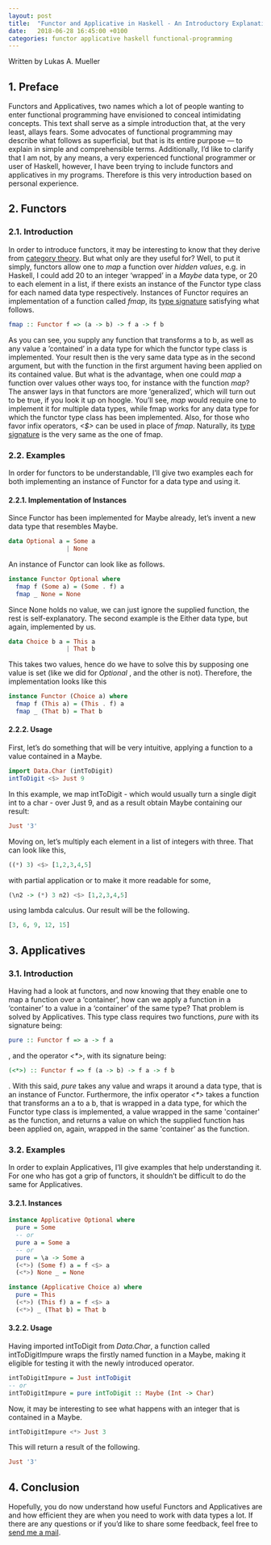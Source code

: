 ```yaml
---
layout: post
title:  "Functor and Applicative in Haskell - An Introductory Explanation"
date:   2018-06-28 16:45:00 +0100
categories: functor applicative haskell functional-programming
---
```

Written by Lukas A. Mueller

## 1. Preface
Functors and Applicatives, two names which a lot of people wanting to enter functional programming have envisioned to conceal intimidating concepts. This text shall serve as a simple introduction that, at the very least, allays fears. Some advocates of functional programming may describe what follows as superficial, but that is its entire purpose — to explain in simple and comprehensible terms. Additionally, I’d like to clarify that I am not, by any means, a very experienced functional programmer or user of Haskell, however, I have been trying to include functors and applicatives in my programs. Therefore is this very introduction based on personal experience.  

## 2. Functors
### 2.1. Introduction
In order to introduce functors, it may be interesting to know that they derive from [category theory](https://en.wikipedia.org/wiki/Category_theory). But what only are they useful for? Well, to put it simply, functors allow one to _map_ a function over _hidden values_, e.g. in Haskell, I could add 20 to an integer ‘wrapped’ in a _Maybe_ data type, or 20 to each element in a list, if there exists an instance of the Functor type class for each named data type respectively. 
Instances of Functor requires an implementation of a function called _fmap_, its [type signature](https://www.haskell.org/hoogle/?hoogle=fmap) satisfying what follows.
```haskell
fmap :: Functor f => (a -> b) -> f a -> f b
```
As you can see, you supply any function that transforms a to b, as well as any value a ’contained’ in a data type for which the functor type class is implemented. Your result then is the very same data type as in the second argument, but with the function in the first argument having been applied on its contained value. 
But what is the advantage, when one could _map_ a function over values other ways too, for instance with the function _map_? The answer lays in that functors are more ‘generalized’, which will turn out to be true, if you look it up on hoogle. You’ll see, _map_ would require one to implement it for multiple data types, while fmap works for any data type for which the functor type class has been implemented. Also, for those who favor infix operators, _\<$\>_ can be used in place of _fmap_. Naturally, its [type signature](https://www.haskell.org/hoogle/?hoogle=%3C%24%3E) is the very same as the one of fmap.
### 2.2. Examples
In order for functors to be understandable, I’ll give two examples each for both implementing an instance of Functor for a data type and using it.
#### 2.2.1. Implementation of Instances
Since Functor has been implemented for Maybe already, let’s invent a new data type that resembles Maybe.
```haskell
data Optional a = Some a
                | None
```
An instance of Functor can look like as follows.
```haskell
instance Functor Optional where
  fmap f (Some a) = (Some . f) a
  fmap _ None = None
```
Since None holds no value, we can just ignore the supplied function, the rest is self-explanatory. 
The second example is the Either data type, but again, implemented by us.
```haskell
data Choice b a = This a
                | That b
```
This takes two values, hence do we have to solve this by supposing one value is set (like we did for _Optional_ , and the other is not). Therefore, the implementation looks like this
```haskell
instance Functor (Choice a) where
  fmap f (This a) = (This . f) a
  fmap _ (That b) = That b
```
#### 2.2.2. Usage
First, let’s do something that will be very intuitive, applying a function to a value contained in a Maybe.
```haskell
import Data.Char (intToDigit)
intToDigit <$> Just 9
```
In this example, we map intToDigit - which would usually turn a single digit int to a char - over Just 9, and as a result obtain Maybe containing our result:
```haskell
Just '3' 
```
Moving on, let’s multiply each element in a list of integers with three. That can look like this, 
```haskell
((*) 3) <$> [1,2,3,4,5]
```
with partial application or to make it more readable for some,
```haskell
(\n2 -> (*) 3 n2) <$> [1,2,3,4,5]
```
 using lambda calculus. Our result will be the following.
```haskell
[3, 6, 9, 12, 15]
```
## 3. Applicatives
### 3.1. Introduction
Having had a look at functors, and now knowing that they enable one to map a function over a ‘container’, how can we apply a function in a ‘container’ to a value in a ‘container’ of the same type? That problem is solved by Applicatives. This type class requires two functions, _pure_ with its signature being:
```haskell
pure :: Functor f => a -> f a
```
, and the operator _\<\*\>_, with its signature being:
```haskell
(<*>) :: Functor f => f (a -> b) -> f a -> f b
```
. With this said, _pure_ takes any value and wraps it around a data type, that is an instance of Functor. Furthermore, the infix operator _\<\*\>_ takes a function that transforms an a to a b, that is wrapped in a data type, for which the Functor type class is implemented, a value wrapped in the same 'container' as the function, and returns a value on which the supplied function has been applied on, again, wrapped in the same 'container' as the function. 
### 3.2. Examples
In order to explain Applicatives, I’ll give examples that help understanding it. For one who has got a grip of functors, it shouldn’t be difficult to do the same for Applicatives.
#### 3.2.1. Instances
```haskell
instance Applicative Optional where
  pure = Some
  -- or
  pure a = Some a
  -- or
  pure = \a -> Some a
  (<*>) (Some f) a = f <$> a
  (<*>) None _ = None
```

```haskell
instance (Applicative Choice a) where
  pure = This
  (<*>) (This f) a = f <$> a
  (<*>) _ (That b) = That b
```
#### 3.2.2. Usage
Having imported intToDigit from  _Data.Char_, a function called intToDigitImpure wraps the firstly named function in a Maybe, making it eligible for testing it with the newly introduced operator.
```haskell
intToDigitImpure = Just intToDigit
-- or
intToDigitImpure = pure intToDigit :: Maybe (Int -> Char)
```
Now, it may be interesting to see what happens with an integer that is contained in a Maybe.
```haskell
intToDigitImpure <*> Just 3
```
This will return a result of the following.
```haskell
Just '3'
```
## 4. Conclusion
Hopefully, you do now understand how useful Functors and Applicatives are and how efficient they are when you need to work with data types a lot. If there are any questions or if you’d like to share some feedback, feel free to [send me a mail](mailto:lukasamueller@icloud.com).
